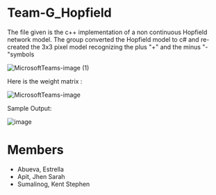 # Team-G_Hopfield

The file given is the c++ implementation of a non continuous Hopfield network model. The group converted the Hopfield model to c# and re-created the 3x3 pixel model recognizing the plus "+" and the minus "-"symbols 


![MicrosoftTeams-image (1)](https://user-images.githubusercontent.com/111742763/218241984-038a5a28-d34b-4fe6-954e-d0d6f1842540.png)


Here is the weight matrix :

![MicrosoftTeams-image](https://user-images.githubusercontent.com/111742763/218241950-620dc0e6-1de4-41e2-87a9-095062f25f4d.png)


Sample Output:

![image](https://user-images.githubusercontent.com/111742763/218243300-b8ef6acb-80d3-4902-b976-2c7eac6cfce6.png)


# Members
* Abueva, Estrella
* Apit, Jhen Sarah
* Sumalinog, Kent Stephen
